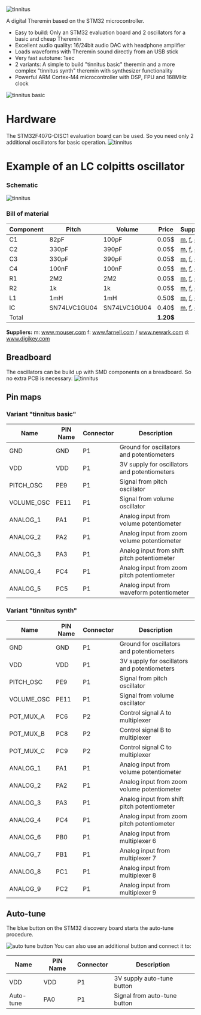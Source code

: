 ![tinnitus](pics/tinnitus_logo.png "logo")

A digital Theremin based on the STM32 microcontroller.

* Easy to build: Only an STM32 evaluation board and 2 oscillators for a basic
and cheap Theremin
* Excellent audio quality: 16/24bit audio DAC with headphone amplifier
* Loads waveforms with Theremin sound directly from an USB stick
* Very fast autotune: 1sec
* 2 variants: A simple to build "tinnitus basic" theremin and a more complex "tinnitus synth" theremin with synthesizer functionality
* Powerful ARM Cortex-M4 microcontroller with DSP, FPU and 168MHz clock

![tinnitus basic](pics/tinnitus_basic.png "tinnitus basic")

# Hardware
The STM32F407G-DISC1 evaluation board can be used.
So you need only 2 additional oscillators for basic operation.
![tinnitus](pics/stm32F407_disco.png "STM32F407G-DISC1")

# Example of an LC colpitts oscillator
### Schematic
![tinnitus](pics/tinnitus_osc_sch.png "tinnitus oscillator schematic")

### Bill of material
| Component     | Pitch        | Volume       | Price | Supplier   |
| ------------- | ------------ | ------------ | ----- | ---------- |
| C1            | 82pF         | 100pF        | 0.05$ | [m](http://www.mouser.com), [f](http://www.farnell.com), [d](http://www.digikey.com) |
| C2            | 330pF        | 390pF        | 0.05$ | [m](http://www.mouser.com), [f](http://www.farnell.com), [d](http://www.digikey.com) |
| C3            | 330pF        | 390pF        | 0.05$ | [m](http://www.mouser.com), [f](http://www.farnell.com), [d](http://www.digikey.com) |
| C4            | 100nF        | 100nF        | 0.05$ | [m](http://www.mouser.com), [f](http://www.farnell.com), [d](http://www.digikey.com) |
| R1            | 2M2          | 2M2          | 0.05$ | [m](http://www.mouser.com), [f](http://www.farnell.com), [d](http://www.digikey.com) |
| R2            | 1k           | 1k           | 0.05$ | [m](http://www.mouser.com), [f](http://www.farnell.com), [d](http://www.digikey.com) |
| L1            | 1mH          | 1mH          | 0.50$ | [m](http://www.mouser.com), [f](http://www.farnell.com), [d](http://www.digikey.com) |
| IC            | SN74LVC1GU04 | SN74LVC1GU04 | 0.40$ | [m](http://www.mouser.com), [f](http://www.farnell.com), [d](http://www.digikey.com) |
| Total         |              |              | **1.20$** |            |

**Suppliers:**
m: www.mouser.com
f: www.farnell.com / www.newark.com
d: www.digikey.com



## Breadboard
The oscillators can be build up with SMD components on a breadboard.
So no extra PCB is necessary:
![tinnitus](pics/tinnitus_osc_pcb.png "tinnitus oscillator build on a breadboard")


## Pin maps

### Variant "tinnitus basic"
| Name       | PIN Name | Connector | Description                                    |
| ---------- | -------- | --------- | ---------------------------------------------- |
| GND        | GND      | P1        | Ground for oscillators and potentiometers      |
| VDD        | VDD      | P1        | 3V supply for oscillators and potentiometers   |
| PITCH_OSC  | PE9      | P1        | Signal from pitch oscillator                   |
| VOLUME_OSC | PE11     | P1        | Signal from volume oscillator                  |
| ANALOG_1   | PA1      | P1        | Analog input from volume potentiometer         |
| ANALOG_2   | PA2      | P1        | Analog input from zoom volume potentiometer    |
| ANALOG_3   | PA3      | P1        | Analog input from shift pitch potentiometer    |
| ANALOG_4   | PC4      | P1        | Analog input from zoom pitch potentiometer     |
| ANALOG_5   | PC5      | P1        | Analog input from waveform potentiometer       |

### Variant "tinnitus synth"
| Name       | PIN Name | Connector | Description                                    |
| ---------- | -------- | --------- | ---------------------------------------------- |
| GND        | GND      | P1        | Ground for oscillators and potentiometers      |
| VDD        | VDD      | P1        | 3V supply for oscillators and potentiometers   |
| PITCH_OSC  | PE9      | P1        | Signal from pitch oscillator                   |
| VOLUME_OSC | PE11     | P1        | Signal from volume oscillator                  |
| POT_MUX_A  | PC6      | P2        | Control signal A to multiplexer                |
| POT_MUX_B  | PC8      | P2        | Control signal B to multiplexer                |
| POT_MUX_C  | PC9      | P2        | Control signal C to multiplexer                |
| ANALOG_1   | PA1      | P1        | Analog input from volume potentiometer         |
| ANALOG_2   | PA2      | P1        | Analog input from zoom volume potentiometer    |
| ANALOG_3   | PA3      | P1        | Analog input from shift pitch potentiometer    |
| ANALOG_4   | PC4      | P1        | Analog input from zoom pitch potentiometer     |
| ANALOG_6   | PB0      | P1        | Analog input from multiplexer 6                |
| ANALOG_7   | PB1      | P1        | Analog input from multiplexer 7                |
| ANALOG_8   | PC1      | P1        | Analog input from multiplexer 8                |
| ANALOG_9   | PC2      | P1        | Analog input from multiplexer 9                |

## Auto-tune
The blue button on the STM32 discovery board starts the auto-tune procedure.

![auto tune button](pics/auto_tune.png "auto tune")
You can also use an additional button and connect it to:

| Name       | PIN Name | Connector | Description                   |
| ---------- | -------- | --------- | ----------------------------- |
| VDD        | VDD      | P1        | 3V supply auto-tune button    |
| Auto-tune  | PA0      | P1        | Signal from auto-tune button  |
